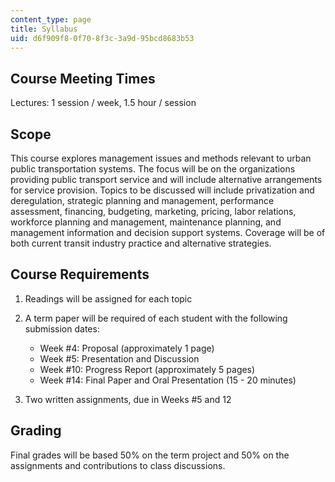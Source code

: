 ```yaml
---
content_type: page
title: Syllabus
uid: d6f909f8-0f70-8f3c-3a9d-95bcd8683b53
---
```


Course Meeting Times
--------------------

Lectures: 1 session / week, 1.5 hour / session

Scope
-----

This course explores management issues and methods relevant to urban public transportation systems. The focus will be on the organizations providing public transport service and will include alternative arrangements for service provision. Topics to be discussed will include privatization and deregulation, strategic planning and management, performance assessment, financing, budgeting, marketing, pricing, labor relations, workforce planning and management, maintenance planning, and management information and decision support systems. Coverage will be of both current transit industry practice and alternative strategies.

Course Requirements
-------------------

1.  Readings will be assigned for each topic
    
2.  A term paper will be required of each student with the following submission dates:
    
    *   Week #4: Proposal (approximately 1 page)
    *   Week #5: Presentation and Discussion
    *   Week #10: Progress Report (approximately 5 pages)
    *   Week #14: Final Paper and Oral Presentation (15 - 20 minutes)
3.  Two written assignments, due in Weeks #5 and 12
    

Grading
-------

Final grades will be based 50% on the term project and 50% on the assignments and contributions to class discussions.